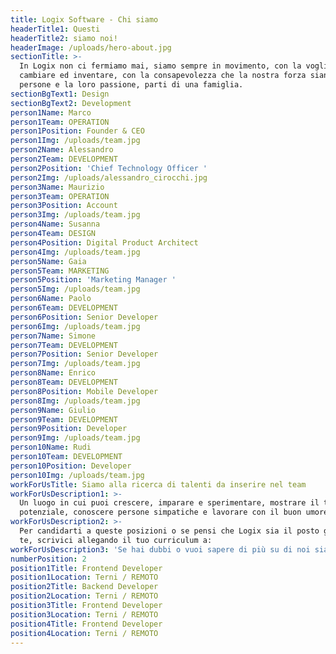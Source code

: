 ```yaml
---
title: Logix Software - Chi siamo
headerTitle1: Questi
headerTitle2: siamo noi!
headerImage: /uploads/hero-about.jpg
sectionTitle: >-
  In Logix non ci fermiamo mai, siamo sempre in movimento, con la voglia di
  cambiare ed inventare, con la consapevolezza che la nostra forza siano le
  persone e la loro passione, parti di una famiglia.
sectionBgText1: Design
sectionBgText2: Development
person1Name: Marco
person1Team: OPERATION
person1Position: Founder & CEO
person1Img: /uploads/team.jpg
person2Name: Alessandro
person2Team: DEVELOPMENT
person2Position: 'Chief Technology Officer '
person2Img: /uploads/alessandro_cirocchi.jpg
person3Name: Maurizio
person3Team: OPERATION
person3Position: Account
person3Img: /uploads/team.jpg
person4Name: Susanna
person4Team: DESIGN
person4Position: Digital Product Architect
person4Img: /uploads/team.jpg
person5Name: Gaia
person5Team: MARKETING
person5Position: 'Marketing Manager '
person5Img: /uploads/team.jpg
person6Name: Paolo
person6Team: DEVELOPMENT
person6Position: Senior Developer
person6Img: /uploads/team.jpg
person7Name: Simone
person7Team: DEVELOPMENT
person7Position: Senior Developer
person7Img: /uploads/team.jpg
person8Name: Enrico
person8Team: DEVELOPMENT
person8Position: Mobile Developer
person8Img: /uploads/team.jpg
person9Name: Giulio
person9Team: DEVELOPMENT
person9Position: Developer
person9Img: /uploads/team.jpg
person10Name: Rudi
person10Team: DEVELOPMENT
person10Position: Developer
person10Img: /uploads/team.jpg
workForUsTitle: Siamo alla ricerca di talenti da inserire nel team
workForUsDescription1: >-
  Un luogo in cui puoi crescere, imparare e sperimentare, mostrare il tuo vero
  potenziale, conoscere persone simpatiche e lavorare con il buon umore.
workForUsDescription2: >-
  Per candidarti a queste posizioni o se pensi che Logix sia il posto giusto per
  te, scrivici allegando il tuo curriculum a:
workForUsDescription3: 'Se hai dubbi o vuoi sapere di più su di noi siamo a tua disposizione:)'
numberPosition: 2
position1Title: Frontend Developer
position1Location: Terni / REMOTO
position2Title: Backend Developer
position2Location: Terni / REMOTO
position3Title: Frontend Developer
position3Location: Terni / REMOTO
position4Title: Frontend Developer
position4Location: Terni / REMOTO
---
```

